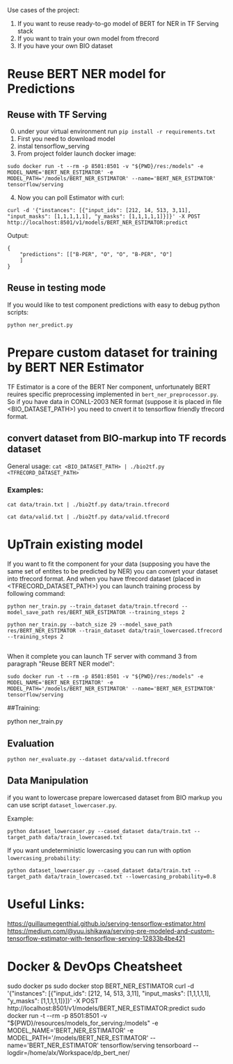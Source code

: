 Use cases of the project:
1. If you want to reuse ready-to-go model of BERT for NER in TF Serving stack
2. If you want to train your own model from tfrecord
3. If you have your own BIO dataset

# Reuse BERT NER model for Predictions
## Reuse with TF Serving
0. under your virtual environment run `pip install -r requirements.txt`
1. First you need to download model
2. instal tensorflow_serving
3. From project folder launch docker image: 

`sudo docker run -t --rm -p 8501:8501 -v "${PWD}/res:/models" -e MODEL_NAME='BERT_NER_ESTIMATOR' -e MODEL_PATH='/models/BERT_NER_ESTIMATOR' --name='BERT_NER_ESTIMATOR'  tensorflow/serving`

4. Now you can poll Estimator with curl:

`curl -d '{"instances": [{"input_ids": [212, 14, 513, 3,11], "input_masks": [1,1,1,1,1], "y_masks": [1,1,1,1,1]}]}' -X POST http://localhost:8501/v1/models/BERT_NER_ESTIMATOR:predict`

Output:
```
{
    "predictions": [["B-PER", "O", "O", "B-PER", "O"]
    ]
}
```

## Reuse in testing mode 
If you would like to test component predictions with easy to debug python scripts:

`python ner_predict.py`

# Prepare custom dataset for training by BERT NER Estimator

TF Estimator is a core of the BERT Ner component, unfortunately BERT reuires specific preprocessing implemented 
in `bert_ner_preprocessor.py`. So if you have data in CONLL-2003 NER format (suppose it is placed in 
file <BIO_DATASET_PATH>) you need to cnvert it to tensorflow friendly tfrecord format.  

## convert dataset from BIO-markup into TF records dataset

General usage:
`cat <BIO_DATASET_PATH> | ./bio2tf.py <TFRECORD_DATASET_PATH>`

### Examples:

`cat data/train.txt | ./bio2tf.py data/train.tfrecord`

`cat data/valid.txt | ./bio2tf.py data/valid.tfrecord`


# UpTrain existing model
If you want to fit the component for your data (supposing you have the same set of entites to be predicted by NER) 
you can convert your dataset into tfrecord format.  And when you have tfrecord dataset 
(placed in <TFRECORD_DATASET_PATH>) you can launch training process by following command:

`python ner_train.py --train_dataset data/train.tfrecord --model_save_path res/BERT_NER_ESTIMATOR --training_steps 2`

`python ner_train.py --batch_size 29 --model_save_path res/BERT_NER_ESTIMATOR --train_dataset data/train_lowercased.tfrecord --training_steps 2`
## 

When it complete you can launch TF server with command 3 from paragraph "Reuse BERT NER model":

`sudo docker run -t --rm -p 8501:8501 -v "${PWD}/res:/models" -e MODEL_NAME='BERT_NER_ESTIMATOR' -e MODEL_PATH='/models/BERT_NER_ESTIMATOR' --name='BERT_NER_ESTIMATOR'  tensorflow/serving`

##Training:

python ner_train.py

## Evaluation

`python ner_evaluate.py --dataset data/valid.tfrecord` 

## Data Manipulation
if you want to lowercase prepare lowercased dataset from BIO markup you can use script `dataset_lowercaser.py`.

Example:

`python dataset_lowercaser.py --cased_dataset data/train.txt --target_path data/train_lowercased.txt`

If you want undeterministic lowercasing you can run with option `lowercasing_probability`:

`python dataset_lowercaser.py --cased_dataset data/train.txt --target_path data/train_lowercased.txt --lowercasing_probability=0.8`


# Useful Links:
https://guillaumegenthial.github.io/serving-tensorflow-estimator.html
https://medium.com/@yuu.ishikawa/serving-pre-modeled-and-custom-tensorflow-estimator-with-tensorflow-serving-12833b4be421  

# Docker & DevOps Cheatsheet
 sudo docker ps
 sudo docker stop BERT_NER_ESTIMATOR
 curl -d '{"instances": [{"input_ids": [212, 14, 513, 3,11], "input_masks": [1,1,1,1,1], "y_masks": [1,1,1,1,1]}]}' -X POST http://localhost:8501/v1/models/BERT_NER_ESTIMATOR:predict
 sudo docker run -t --rm -p 8501:8501 -v "${PWD}/resources/models_for_serving:/models" -e MODEL_NAME='BERT_NER_ESTIMATOR' -e MODEL_PATH='/models/BERT_NER_ESTIMATOR' --name='BERT_NER_ESTIMATOR'  tensorflow/serving
 tensorboard --logdir=/home/alx/Workspace/dp_bert_ner/
